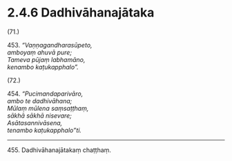 # 2.4.6 Dadhivāhanajātaka

(71.)

453\. _“Vaṇṇagandharasūpeto,_  
_amboyaṃ ahuvā pure;_  
_Tameva pūjaṃ labhamāno,_  
_kenambo kaṭukapphalo”._  

(72.)

454\. _“Pucimandaparivāro,_  
_ambo te dadhivāhana;_  
_Mūlaṃ mūlena saṃsaṭṭhaṃ,_  
_sākhā sākhā nisevare;_  
_Asātasannivāsena,_  
_tenambo kaṭukapphalo”ti._  

---

455\. Dadhivāhanajātakaṃ chaṭṭhaṃ.

